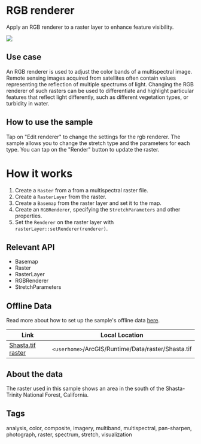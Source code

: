 # RGB renderer

Apply an RGB renderer to a raster layer to enhance feature visibility.

![](screenshot.png)

## Use case

An RGB renderer is used to adjust the color bands of a multispectral image. Remote sensing images acquired from satellites often contain values representing the reflection of multiple spectrums of light. Changing the RGB renderer of such rasters can be used to differentiate and highlight particular features that reflect light differently, such as different vegetation types, or turbidity in water.

## How to use the sample

Tap on "Edit renderer" to change the settings for the rgb renderer. The sample allows you to change the stretch type and the parameters for each type. You can tap on the "Render" button to update the raster.

# How it works

1. Create a `Raster` from a from a multispectral raster file.
2. Create a `RasterLayer` from the raster.
3. Create a `Basemap` from the raster layer and set it to the map.
4. Create an `RGBRenderer`, specifying the `StretchParameters` and other properties.
5. Set the `Renderer` on the raster layer with `rasterLayer::setRenderer(renderer)`.

## Relevant API

* Basemap
* Raster
* RasterLayer
* RGBRenderer
* StretchParameters

## Offline Data

Read more about how to set up the sample's offline data [here](http://links.esri.com/ArcGISRuntimeQtSamples#use-offline-data-in-the-samples).

Link | Local Location
---------|-------|
|[Shasta.tif raster](https://www.arcgis.com/home/item.html?id=c669445e6cb4490b8306f0c170a9cbb1)| `<userhome>`/ArcGIS/Runtime/Data/raster/Shasta.tif |

## About the data

The raster used in this sample shows an area in the south of the Shasta-Trinity National Forest, California.

## Tags

analysis, color, composite, imagery, multiband, multispectral, pan-sharpen, photograph, raster, spectrum, stretch, visualization
